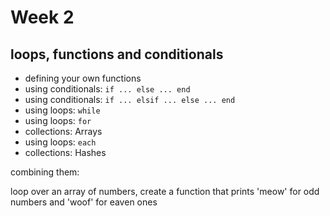 # Week 2

## loops, functions and conditionals

* defining your own functions
* using conditionals: `if ... else ... end`
* using conditionals: `if ... elsif ... else ... end`
* using loops: `while`
* using loops: `for`
* collections: Arrays
* using loops: `each`
* collections: Hashes 

combining them:

loop over an array of numbers, create a function that prints 'meow' for odd numbers and 'woof' for eaven ones 




